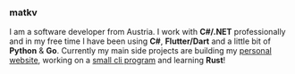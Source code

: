 ### matkv

I am a software developer from Austria. I work with **C#/.NET** professionally and in my free time I have been using **C#**, **Flutter/Dart** and a little bit of **Python** & **Go**. Currently my main side projects are building my [personal website](https://matkobusljeta.com), working on a [small cli program](https://github.com/matkv/lichess-stats) and learning **Rust**!
